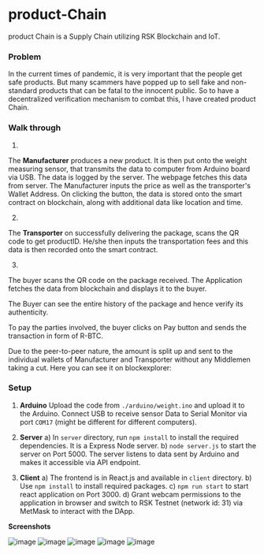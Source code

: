 # product-Chain
product Chain is a Supply Chain utilizing RSK Blockchain and IoT.

### Problem
In the current times of pandemic, it is very important that the people get safe products. But many scammers have popped up to sell fake and non-standard products that can be fatal to the innocent public.
So to have a decentralized verification mechanism to combat this, I have created product Chain.

### Walk through
1. 
The **Manufacturer** produces a new product. It is then put onto the weight measuring sensor, that transmits the data to computer from Arduino board via USB. The data is logged by the server. The webpage fetches this data from server.
The Manufacturer inputs the price as well as the transporter's Wallet Address. On clicking the button, the data is stored onto the smart contract on blockchain, along with additional data like location and time.

2. 
The **Transporter** on successfully delivering the package, scans the QR code to get productID. He/she then inputs the transportation fees and this data is then recorded onto the smart contract.

3. 
The buyer scans the QR code on the package received.
The Application fetches the data from blockchain and displays it to the buyer.


The Buyer can see the entire history of the package and hence verify its authenticity.

To pay the parties involved, the buyer clicks on Pay button and sends the transaction in form of R-BTC.

Due to the peer-to-peer nature, the amount is split up and sent to the individual wallets of Manufacturer and Transporter without any Middlemen taking a cut.
Here you can see it on blockexplorer:


### Setup
1. **Arduino**
Upload the code from `./arduino/weight.ino` and upload it to the Arduino. Connect USB to receive sensor Data to Serial Monitor via port `COM17` (might be different for different computers).

2. **Server**
a) In `server` directory, run `npm install` to install the required dependencies. It is a Express Node server.
b) `node server.js` to start the server on Port 5000. The server listens to data sent by Arduino and makes it accessible via API endpoint.

3. **Client**
a) The frontend is in React.js and available in `client` directory.
b) Use `npm install` to install required packages.
c) `npm run start` to start react application on Port 3000.
d) Grant webcam permissions to the application in browser and switch to RSK Testnet (network id: 31) via MetMask to interact with the DApp.

**Screenshots**

![image](https://user-images.githubusercontent.com/60684968/201526934-b2e7c626-534a-4a94-b9e4-6bc09a99de99.png)
![image](https://user-images.githubusercontent.com/60684968/201526952-57683477-0bf5-48d3-843f-47434f380de5.png)
![image](https://user-images.githubusercontent.com/60684968/201526922-a5773837-0d39-4074-af89-94c2df3ce7ab.png)
![image](https://user-images.githubusercontent.com/60684968/201526974-69f7120a-f22e-4bf7-b4ea-ac55d05ac408.png)
![image](https://user-images.githubusercontent.com/60684968/201526901-a50671cb-739e-40d7-b66d-50fd5aba021e.png)
 

